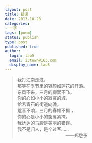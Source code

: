 ```yaml
---
layout: post
title: 错误
date: 2013-10-28
categories:
- 一字
tags: [poem]
status: publish
type: post
published: true
author:
  login: lao5
  email: i3town@163.com
  display_name: lao5
---
```


>我打江南走过，  
那等在季节里的容颜如莲花的开落。  
东风不来，三月的柳絮不飞。  
你的心如小小的寂寞的城，  
恰若青石的街道向晚。  
跫音不响，三月的春帷不揭 ，  
你的心是小小的窗扉紧掩。   
我达达的马蹄是美丽的错误。  
我不是归人，是个过客……  
　　　　　　　　　　　——郑愁予